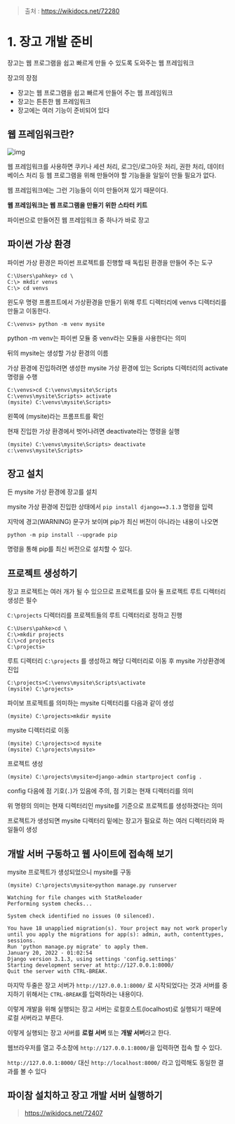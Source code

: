 > 출처 : https://wikidocs.net/72280



# 1. 장고 개발 준비

장고는 웹 프로그램을 쉽고 빠르게 만들 수 있도록 도와주는 웹 프레임워크



장고의 장점

* 장고는 웹 프로그램을 쉽고 빠르게 만들어 주는 웹 프레임워크
* 장고는 튼튼한 웹 프레임워크
* 장고에는 여러 기능이 준비되어 있다



## 웹 프레임워크란?

![img](https://wikidocs.net/images/page/78004/1-01_2.png)

웹 프레임워크를 사용하면 쿠키나 세션 처리, 로그인/로그아웃 처리, 권한 처리, 데이터베이스 처리 등 웹 프로그램을 위해 만들어야 할 기능들을 일일이 만들 필요가 없다.

웹 프레임워크에는 그런 기능들이 이미 만들어져 있기 때문이다.

**웹 프레임워크는 웹 프로그램을 만들기 위한 스타터 키트**

파이썬으로 만들어진 웹 프레임워크 중 하나가 바로 장고



## 파이썬 가상 환경

파이썬 가상 환경은 파이썬 프로젝트를 진행할 때 독립된 환경을 만들어 주는 도구

```
C:\Users\pahkey> cd \
C:\> mkdir venvs
C:\> cd venvs
```

윈도우 명령 프롬프트에서 가상환경을 만들기 위해 루트 디렉터리에 venvs 디렉터리를 만들고 이동한다.

```
C:\venvs> python -m venv mysite
```

python -m venv는 파이썬 모듈 중 venv라는 모듈을 사용한다는 의미

뒤의 mysite는 생성할 가상 환경의 이름

가상 환경에 진입하려면 생성한 mysite 가상 환경에 있는 Scripts 디렉터리의 activate 명령을 수행

```
C:\venvs>cd C:\venvs\mysite\Scripts
C:\venvs\mysite\Scripts> activate
(mysite) C:\venvs\mysite\Scripts>
```

왼쪽에 (mysite)라는 프롬프트를 확인

현재 진입한 가상 환경에서 벗어나려면 deactivate라는 명령을 실행

```
(mysite) C:\venvs\mysite\Scripts> deactivate
c:\venvs\mysite\Scripts>
```



## 장고 설치

든 mysite 가상 환경에 장고를 설치

mysite 가상 환경에 진입한 상태에서 `pip install django==3.1.3` 명령을 입력

지막에 경고(WARNING) 문구가 보이며 pip가 최신 버전이 아니라는 내용이 나오면

```
python -m pip install --upgrade pip
```

명령을 통해 pip를 최신 버전으로 설치할 수 있다.



## 프로젝트 생성하기

장고 프로젝트는 여러 개가 될 수 있으므로 프로젝트를 모아 둘 프로젝트 루트 디렉터리 생성은 필수

`C:\projects` 디렉터리를 프로젝트들의 루트 디렉터리로 정하고 진행

```
C:\Users\pahke>cd \
C:\>mkdir projects
C:\>cd projects
C:\projects>
```

루트 디렉터리 `C:\projects` 를 생성하고 해당 디렉터리로 이동 후 mysite 가상환경에 진입

```
C:\projects>C:\venvs\mysite\Scripts\activate
(mysite) C:\projects>
```

파이보 프로젝트를 의미하는 mysite 디렉터리를 다음과 같이 생성

```
(mysite) C:\projects>mkdir mysite
```

mysite 디렉터리로 이동

```
(mysite) C:\projects>cd mysite
(mysite) C:\projects\mysite>
```

프로젝트 생성

```
(mysite) C:\projects\mysite>django-admin startproject config .
```

config 다음에 점 기호(`.`)가 있음에 주의, 점 기호는 현재 디렉터리를 의미

위 명령의 의미는 현재 디렉터리인 mysite를 기준으로 프로젝트를 생성하겠다는 의미

프로젝트가 생성되면 mysite 디렉터리 밑에는 장고가 필요로 하는 여러 디렉터리와 파일들이 생성



## 개발 서버 구동하고 웹 사이트에 접속해 보기

mysite 프로젝트가 생성되었으니 mysite를 구동

```
(mysite) C:\projects\mysite>python manage.py runserver
```

```
Watching for file changes with StatReloader
Performing system checks...

System check identified no issues (0 silenced).

You have 18 unapplied migration(s). Your project may not work properly until you apply the migrations for app(s): admin, auth, contenttypes, sessions.
Run 'python manage.py migrate' to apply them.
January 20, 2022 - 01:02:54
Django version 3.1.3, using settings 'config.settings'
Starting development server at http://127.0.0.1:8000/
Quit the server with CTRL-BREAK.
```

마지막 두줄은 장고 서버가 `http://127.0.0.1:8000/` 로 시작되었다는 것과 서버를 중지하기 위해서는 `CTRL-BREAK`를 입력하라는 내용이다.

이렇게 개발을 위해 실행되는 장고 서버는 로컬호스트(localhost)로 실행되기 때문에 로컬 서버라고 부른다.

이렇게 실행되는 장고 서버를 **로컬 서버** 또는 **개발 서버**라고 한다.

웹브라우저를 열고 주소창에 `http://127.0.0.1:8000/`을 입력하면 접속 할 수 있다.

`http://127.0.0.1:8000/` 대신 `http://localhost:8000/` 라고 입력해도 동일한 결과를 볼 수 있다



## 파이참 설치하고 장고 개발 서버 실행하기

> https://wikidocs.net/72407